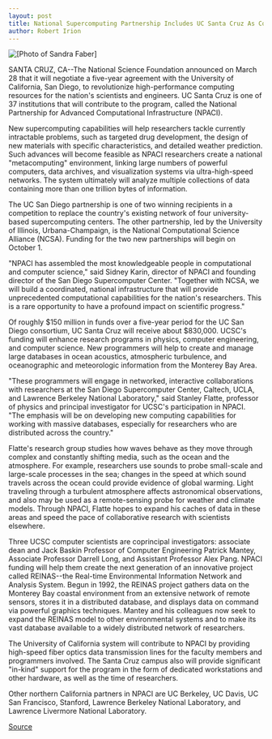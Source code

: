 ```yaml
---
layout: post
title: National Supercomputing Partnership Includes UC Santa Cruz As Contributing Institution
author: Robert Irion
---
```


![\[Photo of Sandra Faber\]][1]

SANTA CRUZ, CA--The National Science Foundation announced on  March 28 that it will negotiate a five-year agreement with the  University of California, San Diego, to revolutionize high-performance computing resources for the nation's scientists  and engineers. UC Santa Cruz is one of 37 institutions that will  contribute to the program, called the National Partnership for  Advanced Computational Infrastructure (NPACI).

New supercomputing capabilities will help researchers tackle  currently intractable problems, such as targeted drug development,  the design of new materials with specific characteristics, and  detailed weather prediction. Such advances will become feasible as  NPACI researchers create a national "metacomputing" environment,  linking large numbers of powerful computers, data archives, and  visualization systems via ultra-high-speed networks. The system  ultimately will analyze multiple collections of data containing more  than one trillion bytes of information.

The UC San Diego partnership is one of two winning recipients  in a competition to replace the country's existing network of four  university-based supercomputing centers. The other partnership, led  by the University of Illinois, Urbana-Champaign, is the National  Computational Science Alliance (NCSA). Funding for the two new  partnerships will begin on October 1.

"NPACI has assembled the most knowledgeable people in  computational and computer science," said Sidney Karin, director of  NPACI and founding director of the San Diego Supercomputer Center.  "Together with NCSA, we will build a coordinated, national  infrastructure that will provide unprecedented computational  capabilities for the nation's researchers. This is a rare opportunity  to have a profound impact on scientific progress."

Of roughly $150 million in funds over a five-year period for  the UC San Diego consortium, UC Santa Cruz will receive about  $830,000. UCSC's funding will enhance research programs in physics,  computer engineering, and computer science. New programmers will  help to create and manage large databases in ocean acoustics,  atmospheric turbulence, and oceanographic and meteorologic  information from the Monterey Bay Area.

"These programmers will engage in networked, interactive  collaborations with researchers at the San Diego Supercomputer  Center, Caltech, UCLA, and Lawrence Berkeley National Laboratory,"  said Stanley Flatte, professor of physics and principal investigator  for UCSC's participation in NPACI. "The emphasis will be on  developing new computing capabilities for working with massive  databases, especially for researchers who are distributed across the  country."

Flatte's research group studies how waves behave as they  move through complex and constantly shifting media, such as the  ocean and the atmosphere. For example, researchers use sounds to  probe small-scale and large-scale processes in the sea; changes in  the speed at which sound travels across the ocean could provide  evidence of global warming. Light traveling through a turbulent  atmosphere affects astronomical observations, and also may be used  as a remote-sensing probe for weather and climate models. Through  NPACI, Flatte hopes to expand his caches of data in these areas and  speed the pace of collaborative research with scientists elsewhere.

Three UCSC computer scientists are coprincipal investigators:  associate dean and Jack Baskin Professor of Computer Engineering  Patrick Mantey, Associate Professor Darrell Long, and Assistant  Professor Alex Pang. NPACI funding will help them create the next  generation of an innovative project called REINAS--the Real-time  Environmental Information Network and Analysis System. Begun in  1992, the REINAS project gathers data on the Monterey Bay coastal  environment from an extensive network of remote sensors, stores it  in a distributed database, and displays data on command via  powerful graphics techniques. Mantey and his colleagues now seek to  expand the REINAS model to other environmental systems and to  make its vast database available to a widely distributed network of  researchers.

The University of California system will contribute to NPACI  by providing high-speed fiber optics data transmission lines for the  faculty members and programmers involved. The Santa Cruz campus  also will provide significant "in-kind" support for the program in the  form of dedicated workstations and other hardware, as well as the  time of researchers.

Other northern California partners in NPACI are UC Berkeley,  UC Davis, UC San Francisco, Stanford, Lawrence Berkeley National  Laboratory, and Lawrence Livermore National Laboratory.

[1]: http://www1.ucsc.edu/oncampus/art/sandra_faber.250.gif

[Source](http://www1.ucsc.edu/news_events/press_releases/archive/96-97/03-97/033197-UCSC_is_member_of_n.html "Permalink to 033197-UCSC_is_member_of_n")
